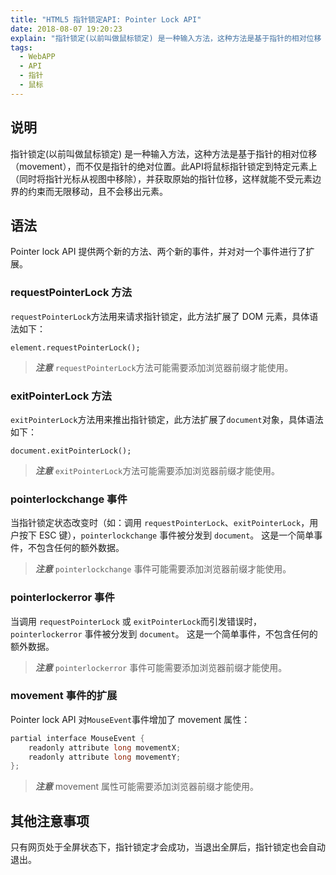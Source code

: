 ```yaml
---
title: "HTML5 指针锁定API: Pointer Lock API"
date: 2018-08-07 19:20:23
explain: "指针锁定(以前叫做鼠标锁定) 是一种输入方法，这种方法是基于指针的相对位移（movement），而不仅是指针的绝对位置。此API将鼠标指针锁定到特定元素上（同时将指针光标从视图中移除），并获取原始的指针位移，这样就能不受元素边界的约束而无限移动，且不会移出元素..."
tags: 
  - WebAPP
  - API
  - 指针
  - 鼠标
---
```



## 说明

指针锁定\(以前叫做鼠标锁定\) 是一种输入方法，这种方法是基于指针的相对位移（movement），而不仅是指针的绝对位置。此API将鼠标指针锁定到特定元素上（同时将指针光标从视图中移除），并获取原始的指针位移，这样就能不受元素边界的约束而无限移动，且不会移出元素。

## 语法

Pointer lock API 提供两个新的方法、两个新的事件，并对对一个事件进行了扩展。

### requestPointerLock 方法

`requestPointerLock`方法用来请求指针锁定，此方法扩展了 DOM 元素，具体语法如下：

```ECMAScript
element.requestPointerLock();
```

> _**注意**_ `requestPointerLock`方法可能需要添加浏览器前缀才能使用。

### exitPointerLock 方法

`exitPointerLock`方法用来推出指针锁定，此方法扩展了`document`对象，具体语法如下：

```ECMAScript
document.exitPointerLock();
```

> _**注意**_ `exitPointerLock`方法可能需要添加浏览器前缀才能使用。

### pointerlockchange 事件

当指针锁定状态改变时（如：调用 `requestPointerLock`、`exitPointerLock`，用户按下 ESC 键），`pointerlockchange` 事件被分发到 `document`。 这是一个简单事件，不包含任何的额外数据。

> _**注意**_ `pointerlockchange` 事件可能需要添加浏览器前缀才能使用。

### pointerlockerror 事件

当调用 `requestPointerLock` 或 `exitPointerLock`而引发错误时，`pointerlockerror` 事件被分发到 `document`。 这是一个简单事件，不包含任何的额外数据。

> _**注意**_ `pointerlockerror` 事件可能需要添加浏览器前缀才能使用。

### movement 事件的扩展

Pointer lock API 对`MouseEvent`事件增加了 movement 属性：

```C
partial interface MouseEvent {
    readonly attribute long movementX;
    readonly attribute long movementY;
};
```

> _**注意**_ movement 属性可能需要添加浏览器前缀才能使用。

## 其他注意事项

只有网页处于全屏状态下，指针锁定才会成功，当退出全屏后，指针锁定也会自动退出。




